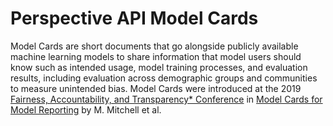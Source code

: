 # Perspective API Model Cards
Model Cards are short documents that go alongside publicly available machine 
learning models to share information that model users should know such as 
intended usage, model training processes, and evaluation results, including 
evaluation across demographic groups and communities to measure unintended bias.
Model Cards were introduced at the 2019 
[Fairness, Accountability, and Transparency* Conference](https://fatconference.org/index.html) 
in [Model Cards for Model Reporting](https://dl.acm.org/citation.cfm?id=3287596)
by M. Mitchell et al.

